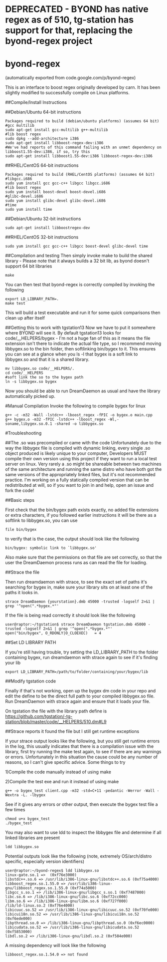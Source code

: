# DEPRECATED - BYOND has native regex as of 510, tg-station has support for that, replacing the byond-regex project

# byond-regex
(automatically exported from code.google.com/p/byond-regex)

This is an interface to boost regex originally developed by carn. It has been slightly modified to successfully compile on Linux platforms.

##Compile/Install Instructions

##Debian/Ubuntu 64-bit instructions

    Packages required to build (debian/ubuntu platforms) (assumes 64 bit)
    #gcc multilib
    sudo apt-get install gcc-multilib g++-multilib
    #lib boost regex
    sudo dpkg --add-architecture i386
    sudo apt-get install libboost-regex-dev:i386
    #We've had reports of this command failing with an unmet dependency on libboost1.55-dev:i386, if so, try this
    sudo apt-get install libboost1.55-dev:i386 libboost-regex-dev:i386
    
##RHEL/CentOS 64-bit instructions

    Packages required to build (RHEL/CentOS platforms) (assumes 64 bit)
    #libgcc.i686
    sudo yum install gcc gcc-c++ libgcc libgcc.i686
    #lib boost regex
    sudo yum install boost-devel boost-devel.i686
    #glibc-devel.i686
    sudo yum install glibc-devel glibc-devel.i686
    #time
    sudo yum install time

##Debian/Ubuntu 32-bit instructions
    
    sudo apt-get install libboostregex-dev
    
##RHEL/CentOS 32-bit instructions
    
    sudo yum install gcc gcc-c++ libgcc boost-devel glibc-devel time

##Compilation and testing
Then simply invoke make to build the shared library - Please note that it always builds a 32 bit lib, as byond doesn't support 64 bit libraries

    make

You can then test that byond-regex is correctly compiled by invoking the following

    export LD_LIBRARY_PATH=.
    make test

This will build a test executable and run it for some quick comparisons then clean up after itself

##Getting this to work with tgstation13
Now we have to put it somewhere where BYOND will see it. By default tgstation13 looks for code/__HELPERS/bygex - I'm not a huge fan of this as it means the file extension isn't there to indicate the actual file type, so I recommend moving libbygex.so to the bin folder, then softlinking bin/bygex to it. This ensures you can see at a glance when you ls -l that bygex is a soft link to libbygex.so and that it is a shared library.

    mv libbygex.so code/__HELPERS/.
    cd code/__HELPERS
    #soft link the so to the bygex path
    ln -s libbygex.so bygex

Now you should be able to run DreamDaemon as usual and have the library automatically picked up.

#Manual Compilation
Invoke the following to compile bygex for linux

    g++ -c -m32 -Wall -lstdc++ -lboost_regex -fPIC -o bygex.o main.cpp
    g++ bygex.o -m32 -fPIC -lstdc++ -lboost_regex -Wl,-soname,libygex.so.0.1 -shared -o libbygex.so

#Troubleshooting

##The .so was precompiled or came with the code
Unfortunately due to the way the libbygex file is compiled with dynamic linking, every single .so object produced is likely unique to your computer, Developers MUST compile their own version using this project if they want to run a local test server on linux. Very rarely a .so might be shareable between two machines of the same architecture and running the same distro who have both got the same versions of the appropriately linked files, but it's not recommended practice. I'm working on a fully statically compiled version that can be redistributed at will, so if you want to join in and help, open an issue and fork the code!

##Basic steps

First check that the bin/bygex path exists exactly, no added file extensions or extra characters, if you followed earlier instructions it will be there as a softlink to libbygex.so, you can use


    file bin/bygex
    
to verify that is the case, the output should look like the following 

    bin/bygex: symbolic link to `libbygex.so'

Also make sure that the permissions on that file are set correctly, so that the user the DreamDaemon process runs as can read the file for loading.

##Strace the file

Then run dreamdaemon with strace, to see the exact set of paths it's searching for bygex in, make sure your library sits on at least one of the paths it looks in.
    
    strace DreamDaemon {yourstation}.dmb 45000 -trusted -logself 2>&1 | grep '^open(".*bygex.*"'
    
If the file is being read correctly it should look like the following

    user@raptor:~/tgstation$ strace DreamDaemon tgstation.dmb 45000 -trusted -logself 2>&1 | grep '^open(".*bygex.*"'
    open("bin/bygex", O_RDONLY|O_CLOEXEC)   = 4

##Set LD LIBRARY PATH

If you're still having trouble, try setting the LD_LIBRARY_PATH to the folder containing bygex, run dreamdaemon with strace again to see if it's finding your lib

    export LD_LIBRARY_PATH=/path/to/folder/containing/your/bygex/lib

##Modify tgstation code    

Finally if that's not working, open up the bygex dm code in your repo and edit the define to be the direct full path to your compiled libbygex.so file. Run DreamDaemon with strace again and ensure that it loads your file.

On tgstation the file with the library path define is https://github.com/tgstation/-tg-station/blob/master/code/__HELPERS/510.dm#L9

##Strace reports it found the file but I still get runtime exceptions

If your strace output looks like the following, but you still get runtime errors in the log, this usually indicates that there is a compilation issue with the library, first try running the make test again, to see if there are any warnings or errors. Unfortunately in this situation the cause could be any number of reasons, so I can't give specific advice. Some things to try

1)Compile the code manually instead of using make

2)Compile the test exe and run it instead of using make

    g++ -o bygex_test client.cpp -m32 -std=C+11 -pedantic -Werror -Wall -Wextra -L. -lbygex

See if it gives any errors or other output, then execute the bygex test file a few times

    chmod u+x bygex_test
    ./bygex_test

You may also want to use ldd to inspect the libbygex file and determine if all linked libraries are present

    ldd libbygex.so
    
Potential outputs look like the following (note, extremely OS/arch/distro specific, especially version identifiers)

    user@raptor:~/byond-regex$ ldd libbygex.so 
	linux-gate.so.1 =>  (0xf76e3000)
	libstdc++.so.6 => /usr/lib/i386-linux-gnu/libstdc++.so.6 (0xf75a4000)
	libboost_regex.so.1.55.0 => /usr/lib/i386-linux-gnu/libboost_regex.so.1.55.0 (0xf74a5000)
	libgcc_s.so.1 => /lib/i386-linux-gnu/libgcc_s.so.1 (0xf7487000)
	libc.so.6 => /lib/i386-linux-gnu/libc.so.6 (0xf72cc000)
	libm.so.6 => /lib/i386-linux-gnu/libm.so.6 (0xf727f000)
	/lib/ld-linux.so.2 (0xf76e4000)
	libicuuc.so.52 => /usr/lib/i386-linux-gnu/libicuuc.so.52 (0xf70fe000)
	libicui18n.so.52 => /usr/lib/i386-linux-gnu/libicui18n.so.52 (0xf6ede000)
	libpthread.so.0 => /lib/i386-linux-gnu/libpthread.so.0 (0xf6ec0000)
	libicudata.so.52 => /usr/lib/i386-linux-gnu/libicudata.so.52 (0xf5853000)
	libdl.so.2 => /lib/i386-linux-gnu/libdl.so.2 (0xf584e000)
	
A missing dependency will look like the following 

    libboost_regex.so.1.54.0 => not found



